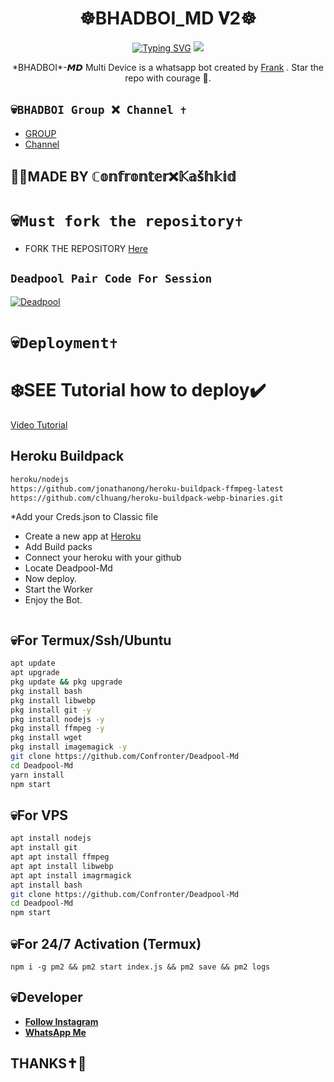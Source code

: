 <h1 align="center"> ☸BHADBOI_MD 𝐕2☸ <br></h1>
<p align="center">
<a href="https://git.io/typing-svg"><img src="https://readme-typing-svg.demolab.com?font=Fira+Code&weight=602&pause=1000&color=F70000&random=false&width=435&lines=BHADBOI-Md+made+by+BHADBOI+;Follow+me+IG+%40confronter._" alt="Typing SVG" /></a>
  
  <img src="https://telegra.ph/file/6877B9AF2FEA468A7FA0A" />
</p>

<p align="center">
*BHADBOI*-𝙈𝘿 Multi Device is a whatsapp bot created by <a href="https://github.com/Confronter" target="_blank">Frank</a> . Star the repo with courage 🌟.
</p>



## 💀```BHADBOI Group ❌ Channel ✝️```

- [ GROUP ](https://chat.whatsapp.com/Cl7CwM1UC9YEOWEiCzLAfe)
- [Channel](https://whatsapp.com/channel/0029Vag3MeuGJP8LZb1Okj39)

## 🔆🔆MADE BY ℂ𝕠𝕟𝕗𝕣𝕠𝕟𝕥𝕖𝕣❌𝕂𝕒𝕤̌𝕙𝕜𝕚𝕕

# 💀```Must fork the repository✝️```

- FORK THE REPOSITORY [Here](https://github.com/Confronter/Deadpool-Md/fork)

## `Deadpool Pair Code For Session`
[![Deadpool](https://repl.it/badge/github/quiec/whatsasena)](https://replit.com/@confrontermfisa/Deadpool-pair-4?s=app)


# 💀```Deployment✝️```
  # ❄️SEE Tutorial how to deploy✔️
[Video Tutorial](https://t.me/dragonbugkiller/31)
## Heroku Buildpack
```bash
heroku/nodejs
https://github.com/jonathanong/heroku-buildpack-ffmpeg-latest
https://github.com/clhuang/heroku-buildpack-webp-binaries.git
```
*Add your Creds.json to Classic file
* Create a new app at [Heroku](heroku.com)
* Add Build packs
* Connect your heroku with your github
* Locate Deadpool-Md
* Now deploy.
* Start the Worker
* Enjoy the Bot.
```
```
## 💀For Termux/Ssh/Ubuntu
```bash
apt update
apt upgrade
pkg update && pkg upgrade
pkg install bash
pkg install libwebp
pkg install git -y
pkg install nodejs -y 
pkg install ffmpeg -y 
pkg install wget
pkg install imagemagick -y
git clone https://github.com/Confronter/Deadpool-Md
cd Deadpool-Md
yarn install
npm start
```
## 💀For VPS
```bash
apt install nodejs 
apt install git 
apt apt install ffmpeg 
apt apt install libwebp 
apt apt install imagrmagick
apt install bash
git clone https://github.com/Confronter/Deadpool-Md
cd Deadpool-Md
npm start
```
## 💀For 24/7 Activation (Termux)
```
npm i -g pm2 && pm2 start index.js && pm2 save && pm2 logs
```

## 💀Developer

  - [**Follow Instagram**](https://instagram.com/confronter._)
- [**WhatsApp Me**](https://wa.me/254796283064)
## THANKS✝️💛
  
